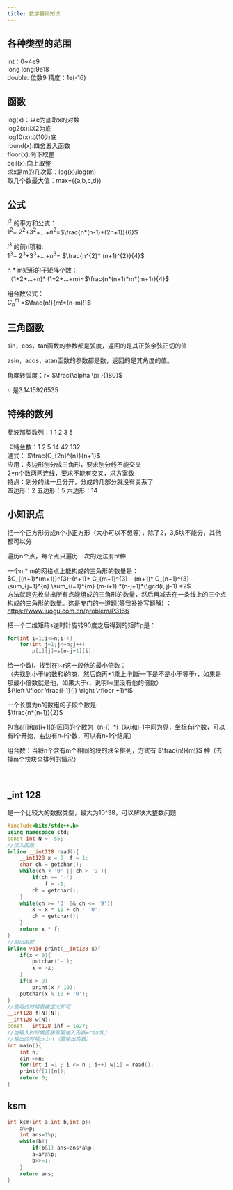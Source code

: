 ```yaml
---
title: 数学基础知识
---
```


## 各种类型的范围
int：0~4e9  
long long:9e18  
double: 位数9 精度：1e(-16)


## 函数
log(x)：以e为底取x的对数  
log2(x):以2为底  
log10(x):以10为底  
round(x):四舍五入函数  
floor(x):向下取整  
ceil(x):向上取整  
求x是m的几次幂：log(x)/log(m)  
取几个数最大值：max=({a,b,c,d})  





## 公式
$i^{2}$ 的平方和公式：  
$1^{2}$+ $2^{2}$+$3^{2}$+...+$n^{2}$=$\frac{n*(n-1)*(2n+1)}{6}$   

$i^{3}$ 的前n项和:  
$1^{3}$+ $2^{3}$+$3^{3}$+...+$n^{3}$= $\frac{n^{2}* (n+1)^{2}}{4}$ 


n * m矩形的子矩阵个数：  
（1+2+...+n)* (1+2+...+m)=$\frac{n*(n+1)*m*(m+1)}{4}$  


组合数公式：  
$C_{n}^{m}$ =$\frac{n!}{m!*(n-m)!}$ 


## 三角函数
sin，cos，tan函数的参数都是弧度，返回的是其正弦余弦正切的值  

asin，acos，atan函数的参数都是数，返回的是其角度的值。  

角度转弧度：r= $\frac{\alpha \pi }{180}$  

$\pi$ 是3.1415926535  

## 特殊的数列
斐波那契数列：1 1 2 3 5  

卡特兰数：1 2 5 14 42 132  
通式：   $\frac{C_{2n}^{n}}{n+1}$  
应用：多边形刨分成三角形，要求刨分线不能交叉  
2*n个数两两连线，要求不能有交叉，求方案数  
特点：划分的线一旦分开，分成的几部分就没有关系了  
四边形：2 五边形：5 六边形：14  




## 小知识点
把一个正方形分成n个小正方形（大小可以不想等），除了2，3,5块不能分，其他都可以分  

遍历n个点，每个点只遍历一次的走法有n!种  

一个n * m的网格点上能构成的三角形的数量是：  
$C_{(n+1)*(m+1)}^{3}-(n+1)* C_{m+1}^{3} - (m+1)* C_{n+1}^{3} - \sum_{j=1}^{n} \sum_{i=1}^{m} (m-i+1) *(n-j+1)*(\gcd(i, j)-1) *2$  
方法就是先枚举出所有点能组成的三角形的数量，然后再减去在一条线上的三个点构成的三角形的数量。  ​
这是专门的一道题(等我补补写题解)  ：https://www.luogu.com.cn/problem/P3166  


把一个二维矩阵s逆时针旋转90度之后得到的矩阵p是：  
```cpp
for(int i=1;i<=n;i++)
    for(int j=1;j<=n;j++)
        p[i][j]=s[n-j+1][i];
```



给一个数i，找到在l~r这一段他的最小倍数：  
（先找到小于l的数和i的商，然后商再+1乘上i判断一下是不是小于等于r，如果是那最小倍数就是他，如果大于r，说明l-r里没有他的倍数）  
$(\left \lfloor  \frac{l-1}{i}  \right \rfloor +1)*i$  


一个长度为n的数组的子段个数是:  
$\frac{n*(n-1)}{2}$ 

包含a[i]和a[i+1]的区间的个数为（n-i）*i（以i和i-1中间为界，坐标有i个数，可以有i个开始，右边有n-i个数，可以有n-1个结尾）  


组合数：当将n个含有m个相同的块的块全排列，方式有 $\frac{n!}{m!}$ 种（去掉m个快块全排列的情况）



​

## _int 128
是一个比较大的数据类型，最大为10^38，可以解决大整数问题  
```cpp
#include<bits/stdc++.h>
using namespace std;
const int N =  55;
//读入函数
inline __int128 read(){
    __int128 x = 0, f = 1;
    char ch = getchar();
    while(ch < '0' || ch > '9'){
        if(ch == '-')
            f = -1;
        ch = getchar();
    }
    while(ch >= '0' && ch <= '9'){
        x = x * 10 + ch - '0';
        ch = getchar();
    }
    return x * f;
}
//输出函数
inline void print(__int128 x){
    if(x < 0){
        putchar('-');
        x = -x;
    }
    if(x > 9)
        print(x / 10);
    putchar(x % 10 + '0');
}
//使用的时候直接定义即可
__int128 f[N][N];
__int128 w[N];
const __int128 inf = 1e27;
//当输入的时候直接写要输入的数=read(）
//输出的时候print（要输出的数）
int main(){
    int n;
    cin >>n;
    for(int i =1 ; i <= n ; i++) w[i] = read();
    print(f[1][n]);
    return 0;
}

```




## ksm

```cpp
int ksm(int a,int b,int p){
	a%=p;
	int ans=1%p;
	while(b){
		if(b&1) ans=ans*a%p;
		a=a*a%p;
		b>>=1;
	}
	return ans;
}
```